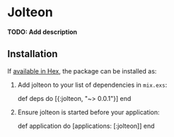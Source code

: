 # Jolteon

**TODO: Add description**

## Installation

If [available in Hex](https://hex.pm/docs/publish), the package can be installed as:

  1. Add jolteon to your list of dependencies in `mix.exs`:

        def deps do
          [{:jolteon, "~> 0.0.1"}]
        end

  2. Ensure jolteon is started before your application:

        def application do
          [applications: [:jolteon]]
        end

